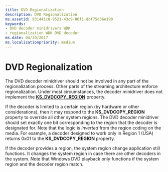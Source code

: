 ```yaml
---
title: DVD Regionalization
description: DVD Regionalization
ms.assetid: 931441c8-9521-43c9-86f1-dbf75d36e190
keywords:
- DVD decoder minidrivers WDK
- regionalization WDK DVD decoder
ms.date: 04/20/2017
ms.localizationpriority: medium
---
```


# DVD Regionalization





The DVD decoder minidriver should not be involved in any part of the regionalization process. Other parts of the streaming architecture enforce regionalization. Under most circumstances, the decoder minidriver does not implement the [**KS\_DVDCOPY\_REGION**](https://docs.microsoft.com/windows-hardware/drivers/ddi/ksmedia/ns-ksmedia-_ks_dvdcopy_region) property.

If the decoder is limited to a certain region (by hardware or other considerations), then it may respond to the **KS\_DVDCOPY\_REGION** property to override all other system regions. The DVD decoder minidriver should set exactly one bit corresponding to the region that the decoder is designated for. Note that the logic is *inverted* from the region coding on the media. For example, a decoder designed to work only in Region 1 (USA) returns 0x01 to the **KS\_DVDCOPY\_REGION** property.

If the decoder provides a region, the system region change application still functions. It changes the system region in case there are other decoders in the system. Note that Windows DVD playback only functions if the system region and the decoder region match.

 

 




